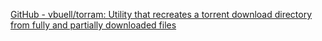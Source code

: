 
[GitHub - vbuell/torram: Utility that recreates a torrent download directory from fully and partially downloaded files](https://github.com/vbuell/torram)
